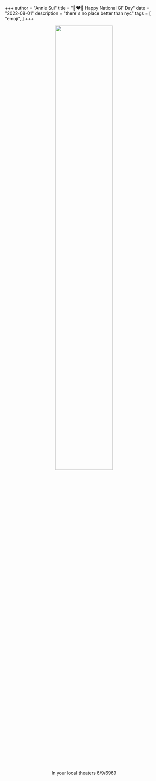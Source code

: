+++
author = "Annie Sui"
title = "👩‍❤️‍👩 Happy National GF Day"
date = "2022-08-01"
description = "there's no place better than nyc"
tags = [
    "emoji",
]
+++

<div style="text-align: center;">
	<p><img src="/carol-poster.jpg" width="60%"/></p>
</div> 

<div style="text-align: center;">
	In your local theaters 6/9/6969
</div> 
